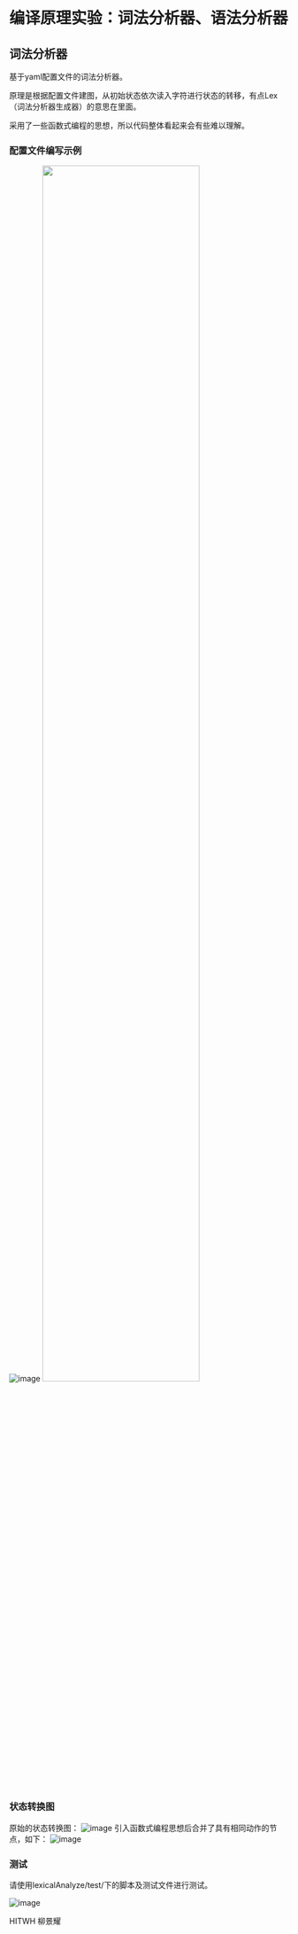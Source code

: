 # 编译原理实验：词法分析器、语法分析器
## 词法分析器
基于yaml配置文件的词法分析器。

原理是根据配置文件建图，从初始状态依次读入字符进行状态的转移，有点Lex（词法分析器生成器）的意思在里面。

采用了一些函数式编程的思想，所以代码整体看起来会有些难以理解。

### 配置文件编写示例
![image](https://user-images.githubusercontent.com/53286995/143730558-e007e197-c59a-4393-baaa-9e8bb5eb6443.png)
<img src="https://user-images.githubusercontent.com/53286995/143731226-5bf68854-c4ce-4f60-b617-d9181e772326.png" width="75%" height="75%">

### 状态转换图
原始的状态转换图：
![image](https://user-images.githubusercontent.com/53286995/143731011-b75c8dba-fd74-49ea-ad1d-43758c611345.png)
引入函数式编程思想后合并了具有相同动作的节点，如下：
![image](https://user-images.githubusercontent.com/53286995/143731060-c0d70d4b-76de-4cb8-ba98-87fe4e7457ea.png)

### 测试
请使用lexicalAnalyze/test/下的脚本及测试文件进行测试。

![image](https://user-images.githubusercontent.com/53286995/143730817-aadbb6a5-db12-4942-ac56-3bbcb9968c57.png)

HITWH 柳景耀
